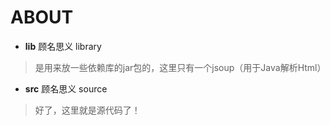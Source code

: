# ABOUT

- **lib** 顾名思义 library

> 是用来放一些依赖库的jar包的，这里只有一个jsoup（用于Java解析Html）

- **src** 顾名思义 source

> 好了，这里就是源代码了！
